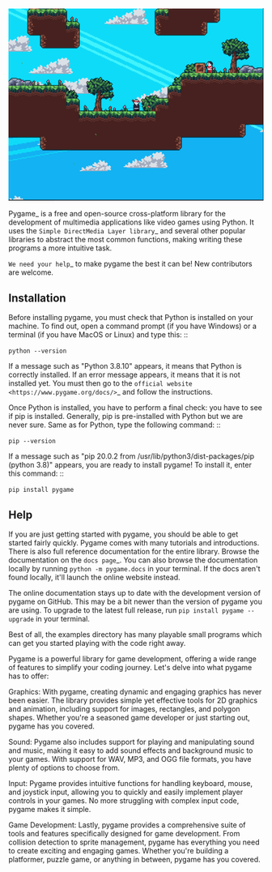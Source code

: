 ![Screenshot](Platformer.PNG)

Pygame_ is a free and open-source cross-platform library
for the development of multimedia applications like video games using Python.
It uses the `Simple DirectMedia Layer library`_ and several other
popular libraries to abstract the most common functions, making writing
these programs a more intuitive task.

`We need your help`_ to make pygame the best it can be!
New contributors are welcome.


Installation
------------

Before installing pygame, you must check that Python is installed
on your machine. To find out, open a command prompt (if you have
Windows) or a terminal (if you have MacOS or Linux) and type this:
::

   `python --version`


If a message such as "Python 3.8.10" appears, it means that Python
is correctly installed. If an error message appears, it means that
it is not installed yet. You must then go to the `official website
<https://www.pygame.org/docs/>`_ and follow the instructions.

Once Python is installed, you have to perform a final check: you have
to see if pip is installed. Generally, pip is pre-installed with
Python but we are never sure. Same as for Python, type the following
command:
::

   `pip --version`


If a message such as "pip 20.0.2 from /usr/lib/python3/dist-packages/pip
(python 3.8)" appears, you are ready to install pygame! To install
it, enter this command:
::

   `pip install pygame`


Help
----

If you are just getting started with pygame, you should be able to
get started fairly quickly.  Pygame comes with many tutorials and
introductions.  There is also full reference documentation for the
entire library. Browse the documentation on the `docs page`_. You
can also browse the documentation locally by running
``python -m pygame.docs`` in your terminal. If the docs aren't found
locally, it'll launch the online website instead.

The online documentation stays up to date with the development version
of pygame on GitHub.  This may be a bit newer than the version of pygame
you are using. To upgrade to the latest full release, run 
``pip install pygame --upgrade`` in your terminal.

Best of all, the examples directory has many playable small programs
which can get you started playing with the code right away.

Pygame is a powerful library for game development, offering a wide 
range of features to simplify your coding journey. Let's delve into 
what pygame has to offer:

Graphics: With pygame, creating dynamic and engaging graphics has
never been easier. The library provides simple yet effective tools for
2D graphics and animation, including support for images, rectangles, 
and polygon shapes. Whether you're a seasoned game developer or just
starting out, pygame has you covered.

Sound: Pygame also includes support for playing and manipulating sound
and music, making it easy to add sound effects and background music to
your games. With support for WAV, MP3, and OGG file formats, you have 
plenty of options to choose from.

Input: Pygame provides intuitive functions for handling keyboard, mouse,
and joystick input, allowing you to quickly and easily implement player
controls in your games. No more struggling with complex input code, pygame
makes it simple.

Game Development: Lastly, pygame provides a comprehensive suite of tools
and features specifically designed for game development. From collision 
detection to sprite management, pygame has everything you need to create
exciting and engaging games. Whether you're building a platformer, puzzle
game, or anything in between, pygame has you covered.
